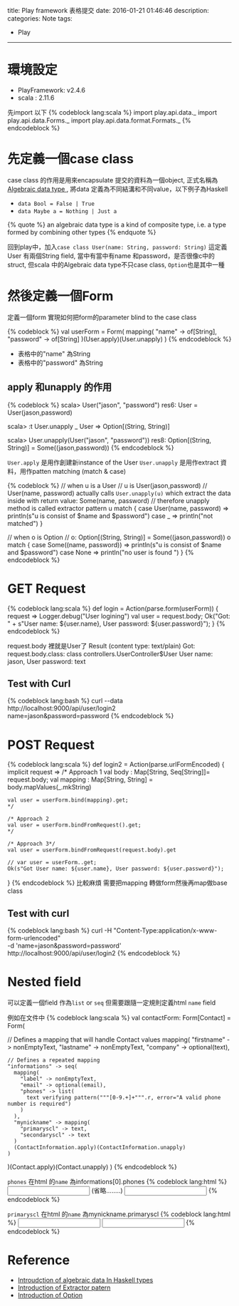title: Play framework 表格提交
date: 2016-01-21 01:46:46
description:
categories: Note
tags:
- Play
---

# 環境設定

- PlayFramework: v2.4.6
- scala : 2.11.6

先import 以下
{% codeblock lang:scala %}
import play.api.data._
import play.api.data.Forms._
import play.api.data.format.Formats._
{% endcodeblock %}

# 先定義一個case class
case class 的作用是用來encapsulate 提交的資料為一個object, 正式名稱為[Algebraic data type
](https://en.wikipedia.org/wiki/Algebraic_data_type), 將data 定義為不同結溝和不同value，以下例子為Haskell
- `data Bool = False | True`
- `data Maybe a = Nothing | Just a`

{% quote %}
an algebraic data type is a kind of composite type, i.e. a type formed by combining other types
{% endquote %}

回到play中，加入`case class User(name: String, password: String)`
這定義User 有兩個String field, 當中有當中有name 和password，是否很像c中的struct, 但scala 中的Algebraic data type不只case class, `Option`也是其中一種


# 然後定義一個Form 
定義一個form 實現如何把form的parameter blind to the case class

{% codeblock %}
  val userForm = Form(
    mapping(
      "name" -> of[String],
      "password" -> of[String]
    )(User.apply)(User.unapply)
  )
{% endcodeblock %}

- 表格中的"name" 為String
- 表格中的"password" 為String

## apply 和unapply 的作用

{% codeblock %}
scala> User("jason", "password")
res6: User = User(jason,password)

scala> :t User.unapply _
User => Option[(String, String)]

scala> User.unapply(User("jason", "password"))
res8: Option[(String, String)] = Some((jason,password))
{% endcodeblock %}

`User.apply` 是用作創建新instance of the User
`User.unapply` 是用作extract 資料，用作patten matching (match & case)

{% codeblock %}
// when u is a User
// u is User(jason,password)
// User(name, password) actually calls `User.unapply(u)` which extract the data inside with return value: Some(name, password)
// therefore unapply method is called extractor pattern
u match {
  case User(name, password) => println(s"u is consist of $name and $password") 
  case _ => println("not matched")
}

// when o is Option
// o: Option[(String, String)] = Some((jason,password))
o match {
  case Some((name, password)) => println(s"u is consist of $name and $password") 
  case None => println("no user is found ")
}
{% endcodeblock %}

# GET Request
{% codeblock lang:scala %}
  def login = Action(parse.form(userForm)) { request =>
    Logger.debug("User logining")
    val user = request.body;
    Ok("Got: " + s"User name: ${user.name}, User password: ${user.password}");
  }
{% endcodeblock %}

request.body 裡就是User了
Result (content type: text/plain)
Got: request.body.class: class controllers.UserController$User User name: jason, User password: text
## Test with Curl
{% codeblock lang:bash %} 
curl --data http://localhost:9000/api/user/login2 \
      name=jason&password=password
{% endcodeblock %} 

# POST Request
{% codeblock lang:scala %}
 def login2 = Action(parse.urlFormEncoded) { implicit request =>
    /* Approach 1
    val body : Map[String, Seq[String]]= request.body;
    val mapping : Map[String, String] = body.mapValues(_.mkString)

    val user = userForm.bind(mapping).get;
    */

    /* Approach 2
    val user = userForm.bindFromRequest().get;
    */
    
    /* Approach 3*/
    val user = userForm.bindFromRequest(request.body).get

    // var user = userForm..get;
    Ok(s"Got User name: ${user.name}, User password: ${user.password}");
  }
{% endcodeblock %}
比較麻煩 需要把mapping 轉做form然後再map做base class

## Test with curl
{% codeblock lang:bash %}
curl -H "Content-Type:application/x-www-form-urlencoded" \
 -d 'name=jason&password=password' \
http://localhost:9000/api/user/login2
{% endcodeblock %}

# Nested field
可以定義一個field 作為`list` or `seq`
但需要跟隨一定規則定義html `name` field

例如在文件中
{% codeblock lang:scala %}
val contactForm: Form[Contact] = Form(

  // Defines a mapping that will handle Contact values
  mapping(
    "firstname" -> nonEmptyText,
    "lastname" -> nonEmptyText,
    "company" -> optional(text),

    // Defines a repeated mapping
    "informations" -> seq(
      mapping(
        "label" -> nonEmptyText,
        "email" -> optional(email),
        "phones" -> list(
          text verifying pattern("""[0-9.+]+""".r, error="A valid phone number is required")
        )
      ),
      "mynickname" -> mapping(
        "primaryscl" -> text,
        "secondaryscl" -> text
      )
      (ContactInformation.apply)(ContactInformation.unapply)
    )
  )(Contact.apply)(Contact.unapply)
)
{% endcodeblock %}

`phones` 在html 的`name` 為informations[0].phones
{% codeblock lang:html %}
<input type="text" name="informations[0].phones">
(省略........)
<input type="text" name="informations[1].phones">
{% endcodeblock %}

`primaryscl` 在html 的`name` 為mynickname.primaryscl
{% codeblock lang:html %}
<input type="text" name="mynickname.primaryscl">
<input type="text" name="mynickname.secondaryscl">
{% endcodeblock %}


# Reference
- [Introudction of algebraic data In Haskell  types](http://chris-taylor.github.io/blog/2013/02/10/the-algebra-of-algebraic-data-types/)
- [Introduction of Extractor patern](http://danielwestheide.com/blog/2012/11/21/the-neophytes-guide-to-scala-part-1-extractors.html)
- [Introduction of Option](http://danielwestheide.com/blog/2012/12/19/the-neophytes-guide-to-scala-part-5-the-option-type.html)